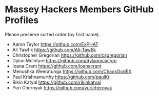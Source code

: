 # Massey Hackers Members GitHub Profiles
Please preserve sorted order (by first name).

- Aaron Taylor https://github.com/ExPHAT
- Ali Tawfik https://github.com/Ali-Tawfik
- Christopher Gregorian https://github.com/csgregorian
- Dylan McIntyre https://github.com/dylanmcintyre
- Ioana Crant https://github.com/ioanacrant
- Menushka Weeratunga https://github.com/ChaosGodEX
- Paul Krishnamurthy https://github.com/paulKr
- Rikin Katyal https://github.com/rikinkatyal
- Yuri Chernyak https://github.com/yurichernyak

